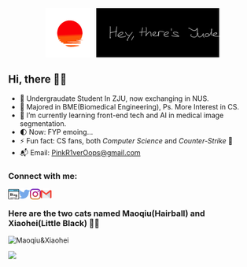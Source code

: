 <div id="header" align="center" class="row">
    <img src="sunset.gif" height="100"/> 
    <img src="jude.svg" height="100"/> 
</div>


## Hi, there 🤞🏻

- 🧱 Undergraudate Student In ZJU, now exchanging in NUS.
- 🧪 Majored in BME(Biomedical Engineering), Ps. More Interest in CS.
- 🥽 I’m currently learning front-end tech and AI in medical image segmentation.
- 🌓 Now: FYP emoing...
- ⚡ Fun fact: CS fans, both *Computer Science* and *Counter-Strike* 🤣
- 📬 Email: PinkR1verOops@gmail.com

### Connect with me:

[<img align="left" alt="blog" width="22px" src="blogging.png" />][blog]
[<img align="left" alt="Twitter" width="22px" src="twitter.png" />][twitter]
[<img align="left" alt="Instagram" width="22px" src="instagram.png" />][instagram]
[<img align="left" alt="Mail" width="22px" src="gmail.png" />][mail] </br>


[blog]: https://pinkr1ver.com
[twitter]: https://twitter.com/pinkr1ver
[instagram]: https://instagram.com/pinkcred1t
[mail]: mailto:pinkr1veroops@gmail.com

### Here are the two cats named Maoqiu(Hairball) and Xiaohei(Little Black) 🐱‍💻
![Maoqiu&Xiaohei](https://i.ibb.co/rprRY7x/Maoqiu-Xiaohei.jpg)

<img src="https://github-readme-stats.vercel.app/api?username=pinkr1ver&show_icons=true&theme=dark"/>